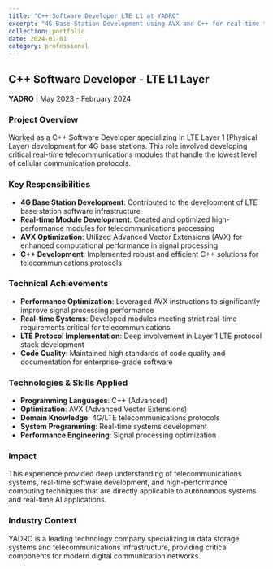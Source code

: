 ```yaml
---
title: "C++ Software Developer LTE L1 at YADRO"
excerpt: "4G Base Station Development using AVX and C++ for real-time telecommunications modules"
collection: portfolio
date: 2024-01-01
category: professional
---
```


## C++ Software Developer - LTE L1 Layer

**YADRO** | May 2023 - February 2024

### Project Overview
Worked as a C++ Software Developer specializing in LTE Layer 1 (Physical Layer) development for 4G base stations. This role involved developing critical real-time telecommunications modules that handle the lowest level of cellular communication protocols.

### Key Responsibilities
* **4G Base Station Development**: Contributed to the development of LTE base station software infrastructure
* **Real-time Module Development**: Created and optimized high-performance modules for telecommunications processing
* **AVX Optimization**: Utilized Advanced Vector Extensions (AVX) for enhanced computational performance in signal processing
* **C++ Development**: Implemented robust and efficient C++ solutions for telecommunications protocols

### Technical Achievements
* **Performance Optimization**: Leveraged AVX instructions to significantly improve signal processing performance
* **Real-time Systems**: Developed modules meeting strict real-time requirements critical for telecommunications
* **LTE Protocol Implementation**: Deep involvement in Layer 1 LTE protocol stack development
* **Code Quality**: Maintained high standards of code quality and documentation for enterprise-grade software

### Technologies & Skills Applied
* **Programming Languages**: C++ (Advanced)
* **Optimization**: AVX (Advanced Vector Extensions)
* **Domain Knowledge**: 4G/LTE telecommunications protocols
* **System Programming**: Real-time systems development
* **Performance Engineering**: Signal processing optimization

### Impact
This experience provided deep understanding of telecommunications systems, real-time software development, and high-performance computing techniques that are directly applicable to autonomous systems and real-time AI applications.

### Industry Context
YADRO is a leading technology company specializing in data storage systems and telecommunications infrastructure, providing critical components for modern digital communication networks.